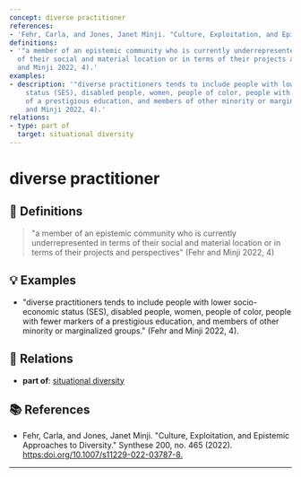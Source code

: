 ```yaml
---
concept: diverse practitioner
references:
- 'Fehr, Carla, and Jones, Janet Minji. "Culture, Exploitation, and Epistemic Approaches to Diversity." Synthese 200, no. 465 (2022). [ https:doi.org/10.1007/s11229-022-03787-8](https://doi.org/10.1007/s11229-022-03787-8).'
definitions:
- '"a member of an epistemic community who is currently underrepresented in terms
  of their social and material location or in terms of their projects and perspectives"  (Fehr
  and Minji 2022, 4).'
examples:
- description: '"diverse practitioners tends to include people with lower socio-economic
    status (SES), disabled people, women, people of color, people with fewer markers
    of a prestigious education, and members of other minority or marginalized groups."  (Fehr
    and Minji 2022, 4).'
relations:
- type: part of
  target: situational diversity
---
```


# diverse practitioner

## 📖 Definitions

> "a member of an epistemic community who is currently underrepresented in terms of their social and material location or in terms of their projects and perspectives"  (Fehr and Minji 2022, 4)

## 💡 Examples

- "diverse practitioners tends to include people with lower socio-economic status (SES), disabled people, women, people of color, people with fewer markers of a prestigious education, and members of other minority or marginalized groups."  (Fehr and Minji 2022, 4).

## 🔗 Relations

- **part of**: [situational diversity](./situational-diversity.md)

## 📚 References

- Fehr, Carla, and Jones, Janet Minji. "Culture, Exploitation, and Epistemic Approaches to Diversity." Synthese 200, no. 465 (2022). [https:doi.org/10.1007/s11229-022-03787-8.](https://doi.org/10.1007/s11229-022-03787-8)

---

<script src="https://giscus.app/client.js"
                data-repo="natesheehan/conceptcartography"
                data-repo-id="R_kgDOPB5QiQ"
                data-category="General"
                data-category-id="DIC_kwDOPB5Qic4CsAxd"
                data-mapping="pathname"
                data-strict="0"
                data-reactions-enabled="1"
                data-emit-metadata="0"
                data-input-position="bottom"
                data-theme="catppuccin_mocha"
                data-lang="en"
                crossorigin="anonymous"
                async>
        </script>
        
